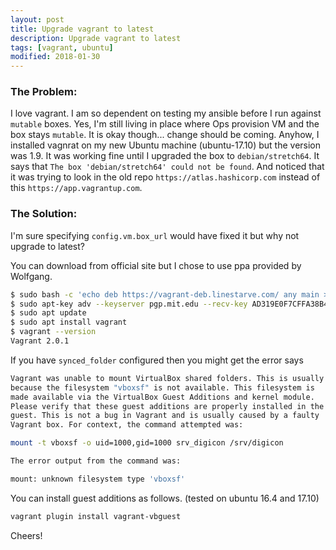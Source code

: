 ```yaml
---
layout: post
title: Upgrade vagrant to latest
description: Upgrade vagrant to latest
tags: [vagrant, ubuntu]
modified: 2018-01-30
---
```


### The Problem:

I love vagrant. I am so dependent on testing my ansible before I run against `mutable` boxes.
Yes, I'm still living in place where Ops provision VM and the box stays `mutable`. 
It is okay though... change should be coming.
Anyhow, I installed vagnrat on my new Ubuntu machine (ubuntu-17.10) but the version was 1.9.
It was working fine until I upgraded the box to `debian/stretch64`. It says that 
`The box 'debian/stretch64' could not be found`. 
And noticed that it was trying to look in the old repo 
`https://atlas.hashicorp.com` instead of this `https://app.vagrantup.com`.


### The Solution:

I'm sure specifying `config.vm.box_url` would have fixed it but why not upgrade to latest?

You can download from official site but I chose to use ppa provided by Wolfgang.
```bash
$ sudo bash -c 'echo deb https://vagrant-deb.linestarve.com/ any main > /etc/apt/sources.list.d/wolfgang42-vagrant.list'
$ sudo apt-key adv --keyserver pgp.mit.edu --recv-key AD319E0F7CFFA38B4D9F6E55CE3F3DE92099F7A4
$ sudo apt update
$ sudo apt install vagrant 
$ vagrant --version
Vagrant 2.0.1
```

If you have `synced_folder` configured then you might get the error says 
```bash
Vagrant was unable to mount VirtualBox shared folders. This is usually
because the filesystem "vboxsf" is not available. This filesystem is
made available via the VirtualBox Guest Additions and kernel module.
Please verify that these guest additions are properly installed in the
guest. This is not a bug in Vagrant and is usually caused by a faulty
Vagrant box. For context, the command attempted was:

mount -t vboxsf -o uid=1000,gid=1000 srv_digicon /srv/digicon

The error output from the command was:

mount: unknown filesystem type 'vboxsf'
```

You can install guest additions as follows. (tested on ubuntu 16.4 and 17.10)
```bash
vagrant plugin install vagrant-vbguest
```

Cheers!
